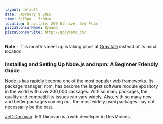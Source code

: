 ```yaml
---
layout: default
date: February 9 2016
time: 6:15pm - 7:00pm
location: Gravitate, 206 6th Ave, 3rd Floor
pizzaSponsorName: Dynamo
pizzaSponsorSite: http://godynamo.co/
---
```


**Note** - This month's meet up is taking place at [Gravitate](http://www.gravitatedsm.com/) instead of its usual location.

### Installing and Setting Up Node.js and npm: A Beginner Friendly Guide

Node.js has rapidly become one of the most popular web frameworks. Its package manager, npm, has become the largest software module epository in the world with over 200,000 packages. With so many packages, the quality and compatibility issues can vary widely. Also, with so many new and better packages coming out, the most widely used packages may not necessarily be the best.

[Jeff Donovan](https://twitter.com/_Jeff_D_) Jeff Donovan is a web developer in Des Moines.
